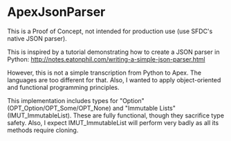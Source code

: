# ApexJsonParser
This is a Proof of Concept, not intended for production use (use SFDC's native JSON parser).

This is inspired by a tutorial demonstrating how to create a JSON parser in Python:
http://notes.eatonphil.com/writing-a-simple-json-parser.html

However, this is not a simple transcription from Python to Apex.
The languages are too different for that.
Also, I wanted to apply object-oriented and functional programming principles.

This implementation includes types for "Option" (OPT_Option/OPT_Some/OPT_None) and "Immutable Lists" (IMUT_ImmutableList).
These are fully functional, though they sacrifice type safety.
Also, I expect IMUT_ImmutableList will perform very badly as all its methods require cloning.
